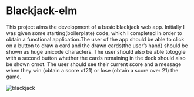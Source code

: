 # Blackjack-elm

This project aims the development of a basic blackjack web app.  Initially I was given some starting(boilerplate) code, which I completed in order to obtain a functional application.The user of the app should be able to click on a button to draw a card and the drawn cards(the user’s hand) should be shown as huge unicode characters.  The user should also be able totoggle with a second button whether the cards remaining in the deck should also be shown ornot.  The user should see their current score and a message when they win (obtain a score of21) or lose (obtain a score over 21) the game.

![blackjack](https://user-images.githubusercontent.com/57355797/111457036-5d5cd400-8720-11eb-9462-d2b237a5b190.PNG)
